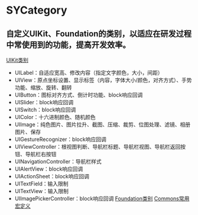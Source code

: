 # SYCategory

## 自定义UIKit、Foundation的类别，以适应在研发过程中常使用到的功能，提高开发效率。
[UIKit类别](https://github.com/potato512/SYCategory/tree/master/SYCategoryUIKit)
  * UILabel：自适应宽高、修改内容（指定文字颜色，大小，间距）
  * UIView：原点坐标设置、显示标签（内容，字体大小/颜色，对齐方式）、手势功能、缩放、旋转、翻转
  * UIButton：图标对齐方式、倒计时功能、block响应回调
  * UISlider：block响应回调
  * UISwitch：block响应回调
  * UIColor：十六进制颜色、随机颜色
  * UIImage：纯色图片、图片拉升、截图、压缩、裁剪、位图处理、滤镜、相册图片、保存
  * UIGestureRecognizer：block响应回调
  * UIViewController：根视图判断、导航栏标题、导航栏视图、导航栏返回按钮、导航栏右按钮
  * UINavigationController：导航栏样式
  * UIAlertView：block响应回调
  * UIActionSheet：block响应回调
  * UITextField：输入限制
  * UITextView：输入限制
  * UIImagePickerController：block响应回调
[Foundation类别](https://github.com/potato512/SYCategory/tree/master/SYCategoryFoundation)
[Commons常用宏定义](https://github.com/potato512/SYCategory/tree/master/SYCommons)
